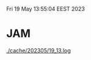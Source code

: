 Fri 19 May 13:55:04 EEST 2023
# JAM
<a href='./cache/202305/19_13.log'>./cache/202305/19_13.log</a>
